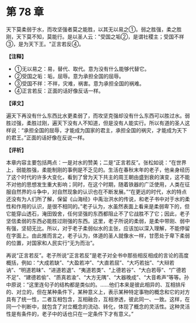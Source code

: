 # 第 78 章

天下莫柔弱于水，而攻坚强者莫之能胜，以其无以易之①。弱之胜强，柔之胜刚，天下莫不知，莫能行。是以圣人云："受国之垢②，是谓社稷主；受国不祥③，是为天下王。"正言若反④。

**【注释】**

- ①无以易之：易，替代、取代。意为没有什么能够代替它。
- ②受国之垢：垢，屈辱。意为承担全国的屈辱。
- ③受国不祥：不祥，灾难，祸害。意为承担全国的祸难。
- ④正言若反：正面的话好像反话一样。

**【译文】**

遍天下再没有什么东西比水更柔弱了，而攻坚克强却没有什么东西可以胜过水。弱胜过强，柔胜过刚，遍天下没有人不知道，但是没有人能实行。所以有道的圣人这样说：“承担全国的屈辱，才能成为国家的君主，承担全国的祸灾，才能成为天下的君王。”正面的话好像在反说一样。

**【评析】**

本章内容主要包括两点：一是对水的赞美；二是“正言若反”。张松如说：“在世界上，弱能胜强，柔能制刚的事例是不乏见的。生活在春秋末年的老子，他亲身经历了这个时代的许多大变化，看到了曾为天下共主的周王朝由盛到衰的演变，这不能不对他的思想发生重大影响；同时，在这个时期，随着铁器的广泛使用，人类在征服自然界的斗争中，对自然现象的认识也在不断发展。”“在更远的时代，水的特点还没有为人们所了解，保留《山海经》中禹治洪水的传说，和老子书中对于水的柔性和作用的认识，是很不相同的。”老子认为，水虽然表面上看来是柔弱卑下的，但它能穿山透石，淹田毁舍，任何坚强的东西都阻止不了它战胜不了它；因此，老子坚信柔弱的东西必能胜过刚强的东西。这里，老子所说的柔弱，是柔中带刚、弱中有强，坚韧无比。所以，对于老子柔弱似水的主张，应该加以深入理解，不能停留在字面上。由此推而言之，老子认为，体道的圣人就像水一样，甘愿处于卑下柔弱的位置，对国家和人民实行“无为而治”。

再说“正言若反”。老子所说“正言若反”是老子对全书中那些相反相成的言论的高度概括，例如：“大成若缺”、“大盈若冲”、“大直若屈”、“大巧若拙”、“大辩若讷”、“明道若昧”、“进道若退”、“夷道若类”、“上德若谷”、“大白若辱”、“广德若不足”、“建德若偷”、“质真若渝”、“大方无隅”、“大器晚成”、“大音希声”等等。孙中原说：“这里连句子的结构都是类似的。……他们本来是彼此相异的、互相排斥的、对立的，但在某种条件下，某种意义上，表示某种特定事物的概念和它的对方具有了统一性，二者互相包含，互相融合，互相渗透，彼此同一、一致。这样，在同一个判断中，就包含了对立概念的流动、转化，体现了概念的灵活性。这种灵活性是有条件的，老子中的话也只在一定条件下才有意义。”
